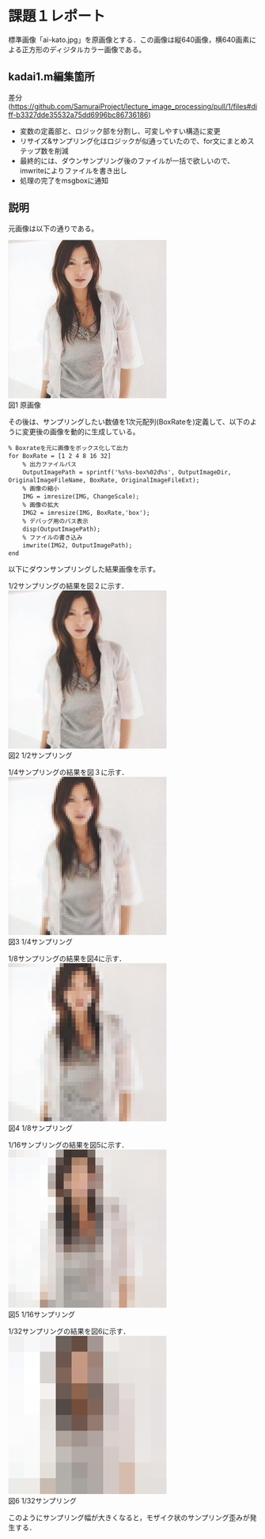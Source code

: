 # 課題１レポート

標準画像「ai-kato.jpg」を原画像とする．この画像は縦640画像，横640画素による正方形のディジタルカラー画像である。


## kadai1.m編集箇所
差分(https://github.com/SamuraiProject/lecture_image_processing/pull/1/files#diff-b3327dde35532a75dd6996bc86736186)
- 変数の定義部と、ロジック部を分割し、可変しやすい構造に変更
- リサイズ&サンプリング化はロジックが似通っていたので、for文にまとめステップ数を削減
- 最終的には、ダウンサンプリング後のファイルが一括で欲しいので、imwriteによりファイルを書き出し
- 処理の完了をmsgboxに通知

## 説明
元画像は以下の通りである。

![原画像](https://github.com/SamuraiProject/lecture_image_processing/blob/master/images/kadai1/ai-kato-box01.jpg)  
図1 原画像

その後は、サンプリングしたい数値を1次元配列(BoxRateを)定義して、以下のように変更後の画像を動的に生成している。

```
% Boxrateを元に画像をボックス化して出力
for BoxRate = [1 2 4 8 16 32]
    % 出力ファイルパス
    OutputImagePath = sprintf('%s%s-box%02d%s', OutputImageDir, OriginalImageFileName, BoxRate, OriginalImageFileExt);
    % 画像の縮小
    IMG = imresize(IMG, ChangeScale);
    % 画像の拡大
    IMG2 = imresize(IMG, BoxRate,'box');
    % デバッグ用のパス表示
    disp(OutputImagePath);
    % ファイルの書き込み
    imwrite(IMG2, OutputImagePath);
end
```

以下にダウンサンプリングした結果画像を示す。


1/2サンプリングの結果を図２に示す．
![原画像](https://github.com/SamuraiProject/lecture_image_processing/blob/master/images/kadai1/ai-kato-box02.jpg)  
図2 1/2サンプリング

1/4サンプリングの結果を図３に示す．
![原画像](https://github.com/SamuraiProject/lecture_image_processing/blob/master/images/kadai1/ai-kato-box04.jpg)  
図3 1/4サンプリング

1/8サンプリングの結果を図4に示す．
![原画像](https://github.com/SamuraiProject/lecture_image_processing/blob/master/images/kadai1/ai-kato-box08.jpg)  
図4 1/8サンプリング

1/16サンプリングの結果を図5に示す．
![原画像](https://github.com/SamuraiProject/lecture_image_processing/blob/master/images/kadai1/ai-kato-box16.jpg)  
図5 1/16サンプリング

1/32サンプリングの結果を図6に示す．
![原画像](https://github.com/SamuraiProject/lecture_image_processing/blob/master/images/kadai1/ai-kato-box32.jpg)  
図6 1/32サンプリング

このようにサンプリング幅が大きくなると，モザイク状のサンプリング歪みが発生する．
